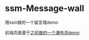 # ssm-Message-wall
用ssm做的一个留言墙demo


前端页面基于[之前做的一个瀑布流demo](https://kamyochae.github.io/waterfalldemo/.)
